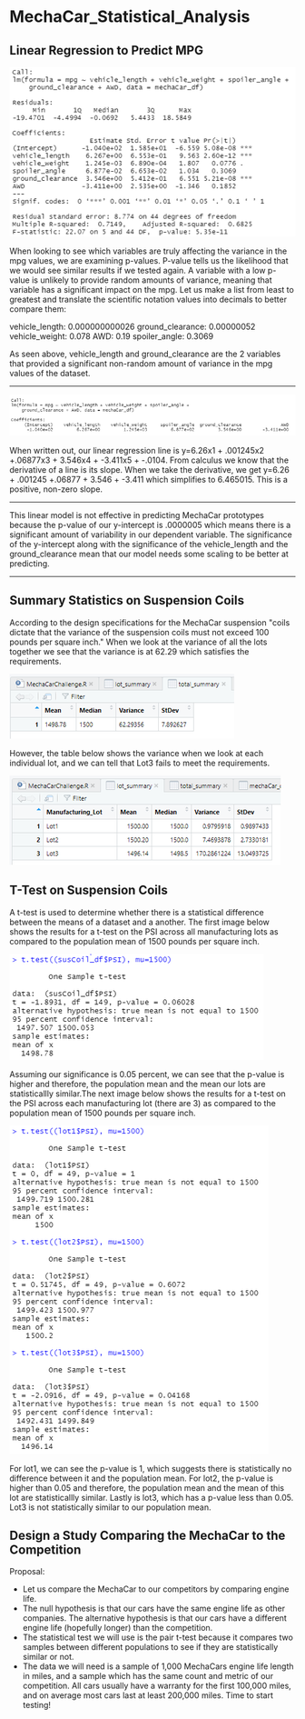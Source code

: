# MechaCar_Statistical_Analysis

## Linear Regression to Predict MPG

![](images/mpg.png)

When looking to see which variables are truly affecting the variance in the mpg values, we are examining p-values. P-value tells us the likelihood that we would see similar results if we tested again. A variable with a low p-value is unlikely to provide random amounts of variance, meaning that variable has a significant impact on the mpg. 
Let us make a list from least to greatest and translate the scientific notation values into decimals to better compare them:

vehicle_length:   0.000000000026
ground_clearance: 0.00000052
vehicle_weight:   0.078
AWD:              0.19
spoiler_angle:    0.3069

As seen above, vehicle_length and ground_clearance are the 2 variables that provided a significant non-random amount of variance in the mpg values of the dataset.
________________________________________________________________________________

![](images/mpgline.png)

When written out, our linear regression line is y=6.26x1 + .001245x2 +.06877x3 + 3.546x4 + -3.411x5 + -.0104. From calculus we know that the derivative of a line is its slope. When we take the derivative, we get y=6.26 + .001245 +.06877 + 3.546 + -3.411 which simplifies to 6.465015. This is a positive, non-zero slope.
________________________________________________________________________________
This linear model is not effective in predicting MechaCar prototypes because the p-value of our y-intercept is .0000005 which means there is a significant amount of variability in our dependent variable. The significance of the y-intercept along with the significance of the vehicle_length and the ground_clearance mean that our model needs some scaling to be better at predicting.
________________________________________________________________________________


## Summary Statistics on Suspension Coils
According to the design specifications for the MechaCar suspension "coils dictate that the variance of the suspension coils must not exceed 100 pounds per square inch." When we look at the variance of all the lots together we see that the variance is at 62.29 which satisfies the requirements.

![](images/totsum.png)

However, the table below shows the variance when we look at each individual lot, and we can tell that Lot3 fails to meet the requirements.

![](images/lotsum.png)

## T-Test on Suspension Coils
A t-test is used to determine whether there is a statistical difference between the means of a dataset and a another. The first image below shows the results for a t-test on the PSI across all manufacturing lots as compared to the population mean of 1500 pounds per square inch.  

![](images/ttest1.png)

Assuming our significance is 0.05 percent, we can see that the p-value is higher and therefore, the population mean and the mean our lots are statisticallly similar.The next image below shows the results for a t-test on the PSI across each manufacturing lot (there are 3) as compared to the population mean of 1500 pounds per square inch.  


![](images/ttest2.png)

For lot1, we can see the p-value is 1, which suggests there is statistically no difference between it and the population mean. For lot2, the p-value is higher than 0.05 and therefore, the population mean and the mean of this lot are statisticallly similar. Lastly is lot3, which has a p-value less than 0.05. Lot3 is not statistically similar to our population mean. 

## Design a Study Comparing the MechaCar to the Competition

Proposal: 
- Let us compare the MechaCar to our competitors by comparing engine life. 
- The null hypothesis is that our cars have the same engine life as other companies. The alternative hypothesis is that our cars have a different engine life (hopefully longer) than the competition. 
- The statistical test we will use is the pair t-test because it compares two samples between different populations to see if they are statistically similar or not.
- The data we will need is a sample of 1,000 MechaCars engine life length in miles, and a sample which has the same count and metric of our competition. All cars usually have a warranty for the first 100,000 miles, and on average most cars last at least 200,000 miles. Time to start testing!